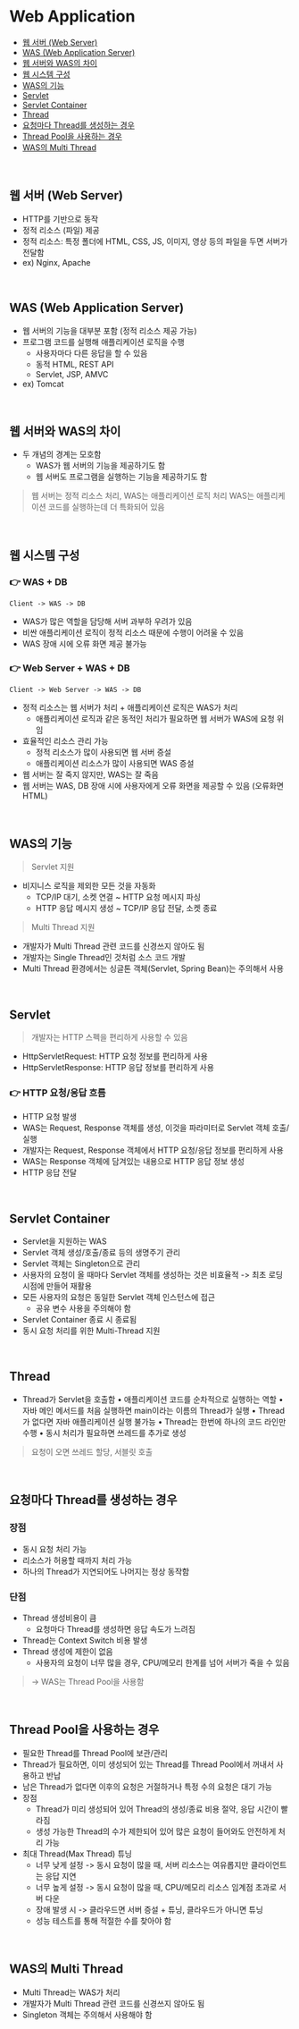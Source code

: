 # Web Application

* [웹 서버 (Web Server)](#웹-서버-web-server)
* [WAS (Web Application Server)](#was-web-application-server)
* [웹 서버와 WAS의 차이](#------was----)
* [웹 시스템 구성](#웹-시스템-구성)
* [WAS의 기능](#was----)
* [Servlet](#servlet)
* [Servlet Container](#servlet-container)
* [Thread](#thread)
* [요청마다 Thread를 생성하는 경우](#-----thread---------)
* [Thread Pool을 사용하는 경우](#thread-pool을-사용하는-경우)
* [WAS의 Multi Thread](#was--multi-thread)

<br>

## 웹 서버 (Web Server)
* HTTP를 기반으로 동작
* 정적 리소스 (파일) 제공
* 정적 리소스: 특정 폴더에 HTML, CSS, JS, 이미지, 영상 등의 파일을 두면 서버가 전달함
* ex) Nginx, Apache

<br>

## WAS (Web Application Server)
* 웹 서버의 기능을 대부분 포함 (정적 리소스 제공 가능)
* 프로그램 코드를 실행해 애플리케이션 로직을 수행
  * 사용자마다 다른 응답을 할 수 있음
  * 동적 HTML, REST API
  * Servlet, JSP, AMVC
* ex) Tomcat

<br>

## 웹 서버와 WAS의 차이
* 두 개념의 경계는 모호함
  * WAS가 웹 서버의 기능을 제공하기도 함
  * 웹 서버도 프로그램을 실행하는 기능을 제공하기도 함
> 웹 서버는 정적 리소스 처리, WAS는 애플리케이션 로직 처리
> WAS는 애플리케이션 코드를 실행하는데 더 특화되어 있음

<br>

## 웹 시스템 구성
### 👉 WAS + DB
```
Client -> WAS -> DB
```
* WAS가 많은 역할을 담당해 서버 과부하 우려가 있음
* 비싼 애플리케이션 로직이 정적 리소스 때문에 수행이 어려울 수 있음
* WAS 장애 시에 오류 화면 제공 불가능

### 👉 Web Server + WAS + DB
```
Client -> Web Server -> WAS -> DB
```
* 정적 리소스는 웹 서버가 처리 + 애플리케이션 로직은 WAS가 처리
  * 애플리케이션 로직과 같은 동적인 처리가 필요하면 웹 서버가 WAS에 요청 위임
* 효율적인 리소스 관리 가능
  * 정적 리소스가 많이 사용되면 웹 서버 증설
  * 애플리케이션 리소스가 많이 사용되면 WAS 증설
* 웹 서버는 잘 죽지 않지만, WAS는 잘 죽음
* 웹 서버는 WAS, DB 장애 시에 사용자에게 오류 화면을 제공할 수 있음 (오류화면 HTML)

<br>

## WAS의 기능
> Servlet 지원
* 비지니스 로직을 제외한 모든 것을 자동화
  * TCP/IP 대기, 소켓 연결 ~ HTTP 요청 메시지 파싱
  * HTTP 응답 메시지 생성 ~ TCP/IP 응답 전달, 소켓 종료

> Multi Thread 지원
* 개발자가 Multi Thread 관련 코드를 신경쓰지 않아도 됨
* 개발자는 Single Thread인 것처럼 소스 코드 개발
* Multi Thread 환경에서는 싱글톤 객체(Servlet, Spring Bean)는 주의해서 사용

<br>

## Servlet
> 개발자는 HTTP 스펙을 편리하게 사용할 수 있음
* HttpServletRequest: HTTP 요청 정보를 편리하게 사용
* HttpServletResponse: HTTP 응답 정보를 편리하게 사용

### 👉 HTTP 요청/응답 흐름
* HTTP 요청 발생
* WAS는 Request, Response 객체를 생성, 이것을 파라미터로 Servlet 객체 호출/실행
* 개발자는 Request, Response 객체에서 HTTP 요청/응답 정보를 편리하게 사용
* WAS는 Response 객체에 담겨있는 내용으로 HTTP 응답 정보 생성
* HTTP 응답 전달

<br>

## Servlet Container
* Servlet을 지원하는 WAS
* Servlet 객체 생성/호출/종료 등의 생명주기 관리
* Servlet 객체는 Singleton으로 관리
* 사용자의 요청이 올 때마다 Servlet 객체를 생성하는 것은 비효율적 -> 최초 로딩 시점에 만들어 재활용
* 모든 사용자의 요청은 동일한 Servlet 객체 인스턴스에 접근
  * 공유 변수 사용을 주의해야 함
* Servlet Container 종료 시 종료됨
* 동시 요청 처리를 위한 Multi-Thread 지원

<br>

## Thread
* Thread가 Servlet을 호출함
• 애플리케이션 코드를 순차적으로 실행하는 역할
• 자바 메인 메서드를 처음 실행하면 main이라는 이름의 Thread가 실행
• Thread가 없다면 자바 애플리케이션 실행 불가능
• Thread는 한번에 하나의 코드 라인만 수행
• 동시 처리가 필요하면 쓰레드를 추가로 생성

> 요청이 오면 쓰레드 할당, 서블릿 호출

<br>

## 요청마다 Thread를 생성하는 경우
### 장점
* 동시 요청 처리 가능
* 리소스가 허용할 때까지 처리 가능
* 하나의 Thread가 지연되어도 나머지는 정상 동작함

### 단점
* Thread 생성비용이 큼
  * 요청마다 Thread를 생성하면 응답 속도가 느려짐
* Thread는 Context Switch 비용 발생
* Thread 생성에 제한이 없음
  * 사용자의 요청이 너무 많을 경우, CPU/메모리 한계를 넘어 서버가 죽을 수 있음

> -> WAS는 Thread Pool을 사용함

<br>

## Thread Pool을 사용하는 경우
* 필요한 Thread를 Thread Pool에 보관/관리
* Thread가 필요하면, 이미 생성되어 있는 Thread를 Thread Pool에서 꺼내서 사용하고 반납
* 남은 Thread가 없다면 이후의 요청은 거절하거나 특정 수의 요청은 대기 가능
* 장점
  * Thread가 미리 생성되어 있어 Thread의 생성/종료 비용 절약, 응답 시간이 빨라짐
  * 생성 가능한 Thread의 수가 제한되어 있어 많은 요청이 들어와도 안전하게 처리 가능
* 최대 Thread(Max Thread) 튜닝
  * 너무 낮게 설정 -> 동시 요청이 많을 때, 서버 리소스는 여유롭지만 클라이언트는 응답 지연
  * 너무 높게 설정 -> 동시 요청이 많을 때, CPU/메모리 리소스 임계점 초과로 서버 다운
  * 장애 발생 시 -> 클라우드면 서버 증설 + 튜닝, 클라우드가 아니면 튜닝
  * 성능 테스트를 통해 적절한 수를 찾아야 함

<br>

## WAS의 Multi Thread
* Multi Thread는 WAS가 처리
* 개발자가 Multi Thread 관련 코드를 신경쓰지 않아도 됨
* Singleton 객체는 주의해서 사용해야 함